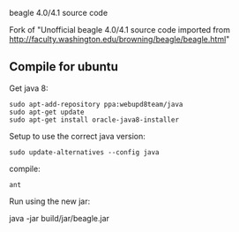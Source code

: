 beagle 4.0/4.1 source code

Fork of "Unofficial beagle 4.0/4.1 source code imported from http://faculty.washington.edu/browning/beagle/beagle.html"

Compile for ubuntu
------------------

Get java 8:

    sudo apt-add-repository ppa:webupd8team/java
    sudo apt-get update
    sudo apt-get install oracle-java8-installer

Setup to use the correct java version:

    sudo update-alternatives --config java

compile:

    ant


Run using the new jar:

java -jar build/jar/beagle.jar
